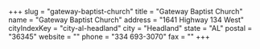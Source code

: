 +++
slug = "gateway-baptist-church"
title = "Gateway Baptist Church"
name = "Gateway Baptist Church"
address = "1641 Highway 134 West"
cityIndexKey = "city-al-headland"
city = "Headland"
state = "AL"
postal = "36345"
website = ""
phone = "334 693-3070"
fax = ""
+++
